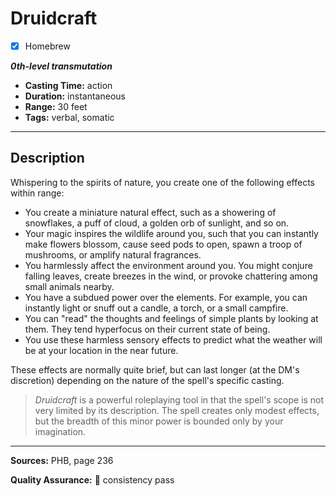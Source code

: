 # Druidcraft
- [x] Homebrew

***0th-level transmutation***
- **Casting Time:** action
- **Duration:** instantaneous
- **Range:** 30 feet
- **Tags:** verbal, somatic

---

## Description
Whispering to the spirits of nature, you create one of the following effects within range:
- You create a miniature natural effect, such as a showering of snowflakes, a puff of cloud, a golden orb of sunlight, and so on.
- Your magic inspires the wildlife around you, such that you can instantly make flowers blossom, cause seed pods to open, spawn a troop of mushrooms, or amplify natural fragrances.
- You harmlessly affect the environment around you.
	You might conjure falling leaves, create breezes in the wind, or provoke chattering among small animals nearby.
- You have a subdued power over the elements.
	For example, you can instantly light or snuff out a candle, a torch, or a small campfire.
- You can "read" the thoughts and feelings of simple plants by looking at them.
	They tend hyperfocus on their current state of being.
- You use these harmless sensory effects to predict what the weather will be at your location in the near future.

These effects are normally quite brief, but can last longer (at the DM's discretion) depending on the nature of the spell's specific casting.

> *Druidcraft* is a powerful roleplaying tool in that the spell's scope is not very limited by its description.
> The spell creates only modest effects, but the breadth of this minor power is bounded only by your imagination.

---

**Sources:** PHB, page 236

**Quality Assurance:** :star2: consistency pass

